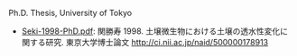 Ph.D. Thesis, University of Tokyo

- [Seki-1998-PhD.pdf](Seki-1998-PhD.pdf): 関勝寿 1998. 土壌微生物における土壌の透水性変化に関する研究. 東京大学博士論文 http://ci.nii.ac.jp/naid/500000178913
